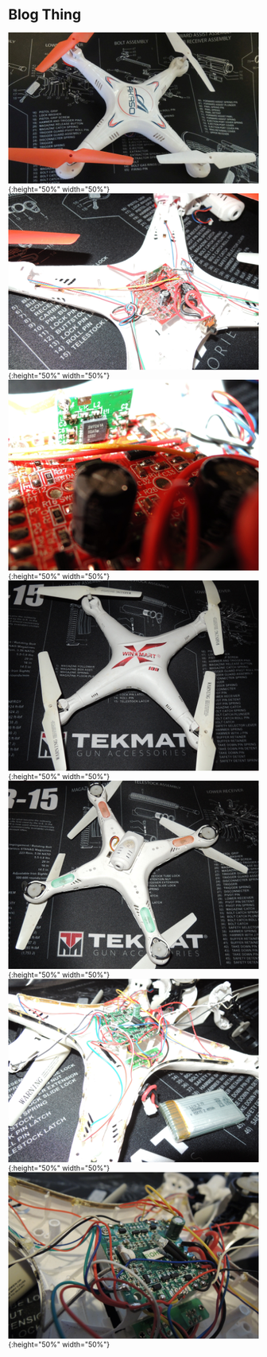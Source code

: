 # Blog Thing
![text](blogthingimages/drone1-1.jpg){:height="50%" width="50%"}
![text](blogthingimages/drone1-2.jpg){:height="50%" width="50%"}
![text](blogthingimages/drone1-3.jpg){:height="50%" width="50%"}
![text](blogthingimages/drone2-1.jpg){:height="50%" width="50%"}
![text](blogthingimages/drone2-2.jpg){:height="50%" width="50%"}
![text](blogthingimages/drone2-3.jpg){:height="50%" width="50%"}
![text](blogthingimages/drone2-4.jpg){:height="50%" width="50%"}
